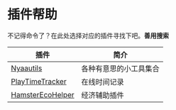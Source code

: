 # 插件帮助

不记得命令了？在此处选择对应的插件寻找下吧。**善用搜索**

|插件|简介|
|--|--|
|[Nyaautils](plugins/nyaautils.md)|各种有意思的小工具集合|
|[PlayTimeTracker](plugins/playtimetracker.md)|在线时间记录|
|[HamsterEcoHelper](plugins/hamsterecohelper.md)|经济辅助插件|

